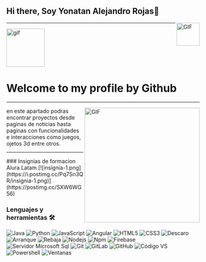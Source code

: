### <h2>Hi there, Soy Yonatan Alejandro Rojas👋</h2>
<img align="right" alt="GIF" height="60" src="https://media.giphy.com/media/du3J3cXyzhj75IOgvA/giphy.gif"/>
<hr>
<img align="rigth" margin="50px 100px" alt="gif" src="https://acegif.com/wp-content/uploads/funny-anime-gif-14.gif" width="100px" heigth="100px" border-radius="10px">
<h1>Welcome to my profile by Github</h1>
<hr>
<img align="right" alt="GIF" src="https://i.pinimg.com/originals/39/82/8c/39828c7dab661d0a305b43744dd9745e.gif" width="300px" height="300px">

en este apartado podras encontrar proyectos desde paginas de noticias hasta paginas con funcionalidades e interacciones como juegos, ojetos 3d entre otros.
<hr>
### Insignias de formacion Alura Latam
[![insignia-1.png](https://i.postimg.cc/Pq7Sn3QR/insignia-1.png)](https://postimg.cc/SXW6WG56)

###  Lenguajes y herramientas 🛠

![ Java ](http://img.shields.io/badge/-Java-5B4638?style=flat-square&logo=java&logoColor=ffffff)
![ Python ](http://img.shields.io/badge/-Python-3776AB?style=flat-square&logo=python&logoColor=ffffff)
![ JavaScript ](https://img.shields.io/badge/-JavaScript-%23F7DF1C?style=flat-square&logo=javascript&logoColor=000000&labelColor=%23F7DF1C&color=%23FFCE5A)
![ Angular ](https://www.google.com/url?sa=i&url=https%3A%2F%2Flicencias.info%2Fangular-js%2F&psig=AOvVaw3y1BVl4uwKrQ-iUuWq8mXc&ust=1664990666241000&source=images&cd=vfe&ved=0CAwQjRxqFwoTCLjOj-GLx_oCFQAAAAAdAAAAABAO)
![ HTML5 ](https://img.shields.io/badge/-HTML5-%23E44D27?style=flat-square&logo=html5&logoColor=ffffff)
![ CSS3 ](https://img.shields.io/badge/-CSS3-%231572B6?style=flat-square&logo=css3)
![ Descaro ](https://img.shields.io/badge/-Sass-%23CC6699?style=flat-square&logo=sass&logoColor=ffffff)
![ Arranque ](https://img.shields.io/badge/-Bootstrap-563D7C?style=flat-square&logo=Bootstrap)
![ Rebaja ](https://img.shields.io/badge/-Markdown-000000?style=flat-square&logo=markdown)
![ Nodejs ](https://img.shields.io/badge/-Nodejs-339933?style=flat-square&logo=Node.js&logoColor=ffffff)
![ Npm ](https://img.shields.io/badge/-npm-CB3837?style=flat-square&logo=npm)
![ Firebase ](https://img.shields.io/badge/-Firebase-FFCA28?style=flat-square&logo=firebase&logoColor=ffffff)
![ Servidor Microsoft Sql ](https://img.shields.io/badge/-Sql%20Server-CC2927?style=flat-square&logo=microsoft-sql-server&logoColor=ffffff)
![ Git ](https://img.shields.io/badge/-Git-%23F05032?style=flat-square&logo=git&logoColor=%23ffffff)
![ GitLab ](https://img.shields.io/badge/-GitLab-FCA121?style=flat-square&logo=gitlab)
![ GitHub ](https://img.shields.io/badge/-GitHub-181717?style=flat-square&logo=github)
![ Código VS ](http://img.shields.io/badge/-VS%20Code-007ACC?style=flat-square&logo=visual-studio-code&logoColor=ffffff)
![ Powershell ](http://img.shields.io/badge/-Powershell-5391FE?style=flat-square&logo=powershell&logoColor=ffffff)
![ Ventanas ](http://img.shields.io/badge/-Windows-0078D6?style=flat-square&logo=windows&logoColor=ffffff)

